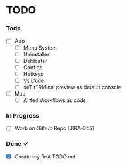 # TODO


### Todo
    
- [ ] App  
  - [ ] Menu System  
  - [ ] Uninstaller  
  - [ ] Debloater
  - [ ] Configs  
  - [ ] Hotkeys  
  - [ ] Vs Code 
  - [ ] seT tERMinal preview as default console 
- [ ] Mac  
  - [ ] Alrfed Workflows as code  

### In Progress

- [ ] Work on Github Repo [JIRA-345]  

### Done ✓

- [x] Create my first TODO.md  